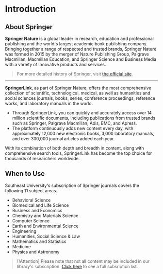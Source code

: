 # Introduction
## About Springer
**Springer Nature** is a global leader in research, education and professional publishing and the world's largest academic book publishing company. Bringing together a range of respected and trusted brands, Springer Nature was formed in 2015 by the merger of Nature Publishing Group, Palgrave Macmillan, Macmillan Education, and Springer Science and Business Media with a variety of innovative products and services.
> For more detailed history of Springer, visit [the official site](https://www.springer.com/gp/about-springer/history).

---

 **SpringerLink**, as part of Springer Nature, offers the most comprehensive collection of scientific, technological, medical, as well as humanities and social sciences journals, books, series, conference proceedings, reference works, and laboratory manuals in the world.   
 - Through SpringerLink, you can quickly and accurately access over 14 million scientific documents, including publications from trusted brands such as Springer, Palgrave Macmillan, Adis, BMC, and Apress. 
 - The platform continuously adds new content every day, with approximately 12,000 new electronic books, 3,000 laboratory manuals, and over 300,000 journal articles added each year. 

With its combination of both depth and breadth in content, along with comprehensive search tools, SpringerLink has become the top choice for thousands of researchers worldwide.

## When to Use
Southeast University's subscription of Springer journals covers the following 11 subject areas. 
- Behavioral Science
- Biomedical and Life Science
- Business and Economics
- Chemistry and Materials Science
- Computer Science
- Earth and Environmental Science
- Engineering
- Humanities, Social Science & Law
- Mathematics and Statistics
- Medicine
- Physics and Astronomy

> [!Attention]
> Please note that not all content may be included in our library's subscription. [Click here](http://www.lib.seu.edu.cn/upload_files/article/251/53_20230917154616.xlsx) to see a full subsription list.